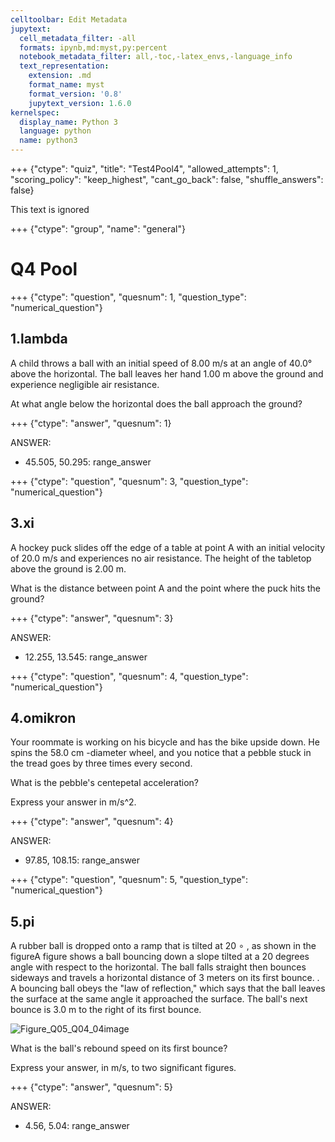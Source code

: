 ```yaml
---
celltoolbar: Edit Metadata
jupytext:
  cell_metadata_filter: -all
  formats: ipynb,md:myst,py:percent
  notebook_metadata_filter: all,-toc,-latex_envs,-language_info
  text_representation:
    extension: .md
    format_name: myst
    format_version: '0.8'
    jupytext_version: 1.6.0
kernelspec:
  display_name: Python 3
  language: python
  name: python3
---
```


+++ {"ctype": "quiz", "title": "Test4Pool4", "allowed_attempts": 1, "scoring_policy": "keep_highest", "cant_go_back": false, "shuffle_answers": false}

This text is ignored

+++ {"ctype": "group", "name": "general"}

# Q4 Pool

+++ {"ctype": "question", "quesnum": 1, "question_type": "numerical_question"}
## 1.lambda
A child throws a ball with an initial speed of 8.00 m/s at an angle of 40.0° above the horizontal. The ball leaves her hand 1.00 m above the ground and experience negligible air resistance.

At what angle below the horizontal does the ball approach the ground?

+++ {"ctype": "answer", "quesnum": 1}

ANSWER:
* 45.505, 50.295: range_answer


+++ {"ctype": "question", "quesnum": 3, "question_type": "numerical_question"}
## 3.xi
A hockey puck slides off the edge of a table at point A with an initial velocity of 20.0 m/s and experiences no air resistance. The height of the tabletop above the ground is 2.00 m.

What is the distance between point A and the point where the puck hits the ground?

+++ {"ctype": "answer", "quesnum": 3}

ANSWER:
* 12.255, 13.545: range_answer


+++ {"ctype": "question", "quesnum": 4, "question_type": "numerical_question"}
## 4.omikron
Your roommate is working on his bicycle and has the bike upside down. He spins the 58.0 cm -diameter wheel, 
and you notice that a pebble stuck in the tread goes by three times every second.

What is the pebble's centepetal acceleration?

Express your answer in m/s^2.

+++ {"ctype": "answer", "quesnum": 4}

ANSWER:
* 97.85, 108.15: range_answer

+++ {"ctype": "question", "quesnum": 5, "question_type": "numerical_question"}
## 5.pi
A rubber ball is dropped onto a ramp that is tilted at 20 ∘ , as shown in the figureA figure shows a ball bouncing down a slope tilted at a 20 degrees angle with respect to 
the horizontal. The ball falls straight then bounces sideways and travels a horizontal distance of 3 meters on its first bounce. . 
A bouncing ball obeys the "law of reflection," which says that the ball leaves the surface at the same angle it approached the surface. 
The ball's next bounce is 3.0 m to the right of its first bounce.

![Figure_Q05_Q04_04image](media/Figure_Q05_Q04_04.jpg) 


What is the ball's rebound speed on its first bounce?

Express your answer, in m/s, to two significant figures.

+++ {"ctype": "answer", "quesnum": 5}

ANSWER:
* 4.56, 5.04: range_answer

